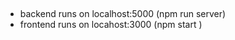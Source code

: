 ## 


* backend runs on localhost:5000 (npm run server)
* frontend runs on locahost:3000 (npm start )
